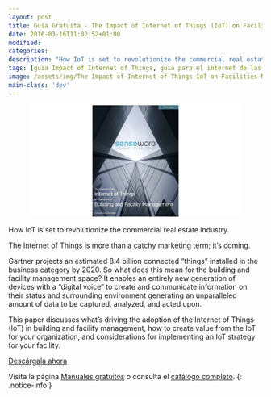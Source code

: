 ```yaml
---
layout: post
title: Guía Gratuita - The Impact of Internet of Things (IoT) on Facilities Management
date: 2016-03-16T11:02:52+01:00
modified:
categories:
description: "How IoT is set to revolutionize the commercial real estate industry."
tags: [guia Impact of Internet of Things, guia para el internet de las cosas, IoT security]
image: /assets/img/The-Impact-of-Internet-of-Things-IoT-on-Facilities-Management.jpg
main-class: 'dev'
---
```


<figure>
  <a href="http://elbauldelprogramador.tradepub.com/c/pubRD.mpl?sr=oc&_t=oc:&qf=w_senc01"><img src="/assets/img/The-Impact-of-Internet-of-Things-IoT-on-Facilities-Management.jpg" title="{{ page.title }}" alt="{{ page.title }}" /></a>
</figure>

How IoT is set to revolutionize the commercial real estate industry.

The Internet of Things is more than a catchy marketing term; it’s coming.

Gartner projects an estimated 8.4 billion connected “things” installed in the business category by 2020. So what does this mean for the building and facility management space? It enables an entirely new generation of devices with a “digital voice” to create and communicate information on their status and surrounding environment generating an unparalleled amount of data to be captured, analyzed, and acted upon.

<!--ad-->

This paper discusses what’s driving the adoption of the Internet of Things (IoT) in building and facility management, how to create value from the IoT for your organization, and considerations for implementing an IoT strategy for your facility.

<div class="btn-success">
  <a href="http://elbauldelprogramador.tradepub.com/c/pubRD.mpl?sr=oc&_t=oc:&qf=w_senc01" target="_blank">Descárgala ahora</a>
</div>

Visita la página [Manuales gratuitos][1] o consulta el [catálogo completo][2].
{: .notice-info }

[1]: /manuales-gratuitos/
[2]: http://elbauldelprogramador.tradepub.com/category/information-technology/1207/ "Catálogo completo de Guías gratuítas "
